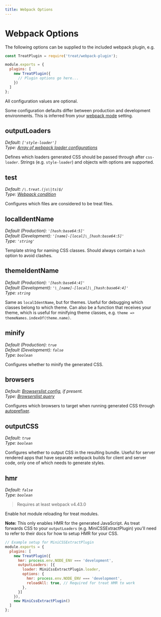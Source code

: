 ```yaml
---
title: Webpack Options
---
```


# Webpack Options

The following options can be supplied to the included webpack plugin, e.g.

```js
const TreatPlugin = require('treat/webpack-plugin');

module.exports = {
  plugins: [
    new TreatPlugin({
      // Plugin options go here...
    })
  ]
};
```

All configuration values are optional.

Some configuration defaults differ between production and development environments. This is inferred from your [webpack mode](https://webpack.js.org/concepts/#mode) setting.

<!-- prettier-ignore-start -->
## outputLoaders
_Default: `['style-loader']`_<br />
_Type: [Array of webpack loader configurations](https://webpack.js.org/configuration/module/#useentry)_

Defines which loaders generated CSS should be passed through after `css-loader`. Strings (e.g. `style-loader`) and objects with options are supported.<br />

## test
_Default: `/\.treat.(js\|ts)$/`_<br />
_Type: [Webpack condition](https://webpack.js.org/configuration/module/#rule-conditions)_

Configures which files are considered to be treat files.

## localIdentName
_Default (Production): `'[hash:base64:5]'`_<br />
_Default (Development): `'[name]-[local]\_[hash:base64:5]'`_<br />
_Type: `'string'`_

Template string for naming CSS classes. Should always contain a `hash` option to avoid clashes.

## themeIdentName
_Default (Production): `'[hash:base64:4]'`_<br />
_Default (Development): `'\_[name]-[local]\_[hash:base64:4]'`_<br />
_Type: `string`_

Same as `localIdentName`, but for themes. Useful for debugging which classes belong to which theme. Can also be a function that receives your theme, which is useful for minifying theme classes, e.g. `theme => themeNames.indexOf(theme.name)`.

## minify
_Default (Production): `true`_<br />
_Default (Development): `false`_<br />
_Type: `boolean`_

Configures whether to minify the generated CSS.

## browsers
_Default: [Browserslist config](https://github.com/browserslist/browserslist#config-file), if present._<br />
_Type: [Browserslist query](https://github.com/browserslist/browserslist)_

Configures which browsers to target when running generated CSS through [autoprefixer](https://github.com/postcss/autoprefixer).

## outputCSS
_Default: `true`_<br />
_Type: `boolean`_

Configures whether to output CSS in the resulting bundle. Useful for server rendered apps that have separate webpack builds for client and server code, only one of which needs to generate styles.

## hmr
_Default: `false`_<br />
_Type: `boolean`_

> Requires at least webpack v4.43.0

Enable hot module reloading for treat modules. 

**Note:** This only enables HMR for the generated JavaScript. As treat forwards CSS to your `outputLoaders` (e.g. MiniCSSExtractPlugin) you'll need to refer to their docs for how to setup HMR for your CSS.

```js
// Example setup for MiniCSSExtractPlugin
module.exports = {
  plugins: [
    new TreatPlugin({
      hmr: process.env.NODE_ENV === 'development',
      outputLoaders: [{
        loader: MiniCssExtractPlugin.loader,
        options: {
          hmr: process.env.NODE_ENV === 'development',
          reloadAll: true, // Required for treat HMR to work
        },
      }]
    }),
    new MiniCssExtractPlugin()
  ]
};
```

<!-- prettier-ignore-end -->
